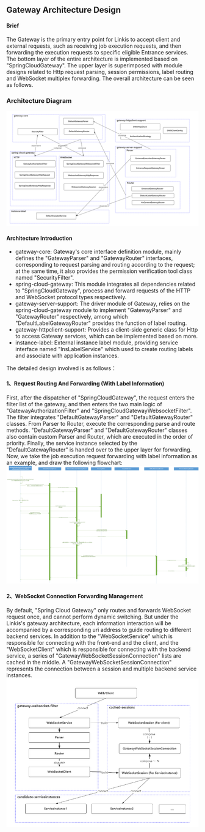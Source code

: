 ## Gateway Architecture Design

#### Brief
The Gateway is the primary entry point for Linkis to accept client and external requests, such as receiving job execution requests, and then forwarding the execution requests to specific eligible Entrance services.
The bottom layer of the entire architecture is implemented based on "SpringCloudGateway". The upper layer is superimposed with module designs related to Http request parsing, session permissions, label routing and WebSocket multiplex forwarding. The overall architecture can be seen as follows.
### Architecture Diagram

![Gateway diagram of overall architecture](../../Images/Architecture/Gateway/gateway_server_global.png)

#### Architecture Introduction
- gateway-core: Gateway's core interface definition module, mainly defines the "GatewayParser" and "GatewayRouter" interfaces, corresponding to request parsing and routing according to the request; at the same time, it also provides the permission verification tool class named "SecurityFilter".
- spring-cloud-gateway: This module integrates all dependencies related to "SpringCloudGateway", process and forward requests of the HTTP and WebSocket protocol types respectively.
- gateway-server-support: The driver module of Gateway, relies on the spring-cloud-gateway module to implement "GatewayParser" and "GatewayRouter" respectively, among which "DefaultLabelGatewayRouter" provides the function of label routing.
- gateway-httpclient-support: Provides a client-side generic class for Http to access Gateway services, which can be implemented based on more.
- instance-label: External instance label module, providing service interface named "InsLabelService" which used to create routing labels and associate with application instances.

The detailed design involved is as follows：

#### 1、Request Routing And Forwarding (With Label Information)
First, after the dispatcher of "SpringCloudGateway", the request enters the filter list of the gateway, and then enters the two main logic of "GatewayAuthorizationFilter" and "SpringCloudGatewayWebsocketFilter". 
The filter integrates "DefaultGatewayParser" and "DefaultGatewayRouter" classes. From Parser to Router, execute the corresponding parse and route methods. 
"DefaultGatewayParser" and "DefaultGatewayRouter" classes also contain custom Parser and Router, which are executed in the order of priority.
Finally, the service instance selected by the "DefaultGatewayRouter" is handed over to the upper layer for forwarding.
Now, we take the job execution request forwarding with label information as an example, and draw the following flowchart:  
![Gateway Request Routing](../../Images/Architecture/Gateway/gateway_server_dispatcher.png)


#### 2、WebSocket Connection Forwarding Management
By default, "Spring Cloud Gateway" only routes and forwards WebSocket request once, and cannot perform dynamic switching. 
But under the Linkis's gateway architecture, each information interaction will be accompanied by a corresponding uri address to guide routing to different backend services.
In addition to the "WebSocketService" which is responsible for connecting with the front-end and the client, 
and the "WebSocketClient" which is responsible for connecting with the backend service, a series of "GatewayWebSocketSessionConnection" lists are cached in the middle.
A "GatewayWebSocketSessionConnection" represents the connection between a session and multiple backend service instances.  
![Gateway WebSocket Forwarding](../../Images/Architecture/Gateway/gatway_websocket.png)
